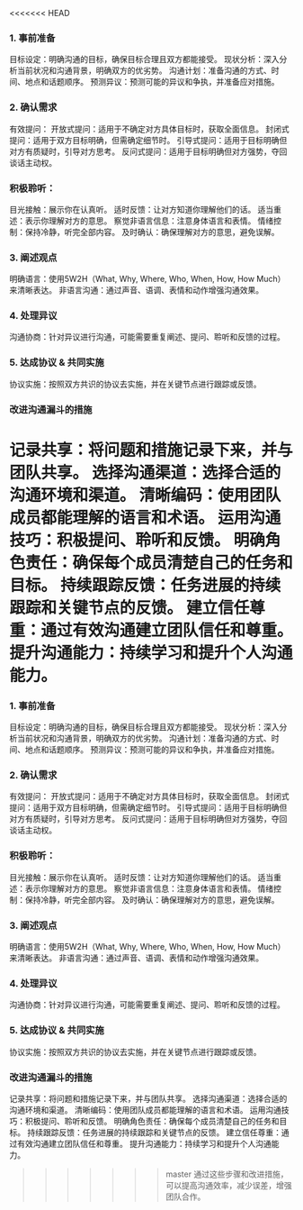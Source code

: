 <<<<<<< HEAD
### 1. 事前准备
目标设定：明确沟通的目标，确保目标合理且双方都能接受。
现状分析：深入分析当前状况和沟通背景，明确双方的优劣势。
沟通计划：准备沟通的方式、时间、地点和话题顺序。
预测异议：预测可能的异议和争执，并准备应对措施。
### 2. 确认需求
有效提问：
开放式提问：适用于不确定对方具体目标时，获取全面信息。
封闭式提问：适用于双方目标明确，但需确定细节时。
引导式提问：适用于目标明确但对方有质疑时，引导对方思考。
反问式提问：适用于目标明确但对方强势，夺回谈话主动权。
### 积极聆听：
目光接触：展示你在认真听。
适时反馈：让对方知道你理解他们的话。
适当重述：表示你理解对方的意思。
察觉非语言信息：注意身体语言和表情。
情绪控制：保持冷静，听完全部内容。
及时确认：确保理解对方的意思，避免误解。
### 3. 阐述观点
明确语言：使用5W2H（What, Why, Where, Who, When, How, How Much）来清晰表达。
非语言沟通：通过声音、语调、表情和动作增强沟通效果。
### 4. 处理异议
沟通协商：针对异议进行沟通，可能需要重复阐述、提问、聆听和反馈的过程。
### 5. 达成协议 & 共同实施
协议实施：按照双方共识的协议去实施，并在关键节点进行跟踪或反馈。
### 改进沟通漏斗的措施
记录共享：将问题和措施记录下来，并与团队共享。
选择沟通渠道：选择合适的沟通环境和渠道。
清晰编码：使用团队成员都能理解的语言和术语。
运用沟通技巧：积极提问、聆听和反馈。
明确角色责任：确保每个成员清楚自己的任务和目标。
持续跟踪反馈：任务进展的持续跟踪和关键节点的反馈。
建立信任尊重：通过有效沟通建立团队信任和尊重。
提升沟通能力：持续学习和提升个人沟通能力。
=======
### 1. 事前准备
目标设定：明确沟通的目标，确保目标合理且双方都能接受。
现状分析：深入分析当前状况和沟通背景，明确双方的优劣势。
沟通计划：准备沟通的方式、时间、地点和话题顺序。
预测异议：预测可能的异议和争执，并准备应对措施。
### 2. 确认需求
有效提问：
开放式提问：适用于不确定对方具体目标时，获取全面信息。
封闭式提问：适用于双方目标明确，但需确定细节时。
引导式提问：适用于目标明确但对方有质疑时，引导对方思考。
反问式提问：适用于目标明确但对方强势，夺回谈话主动权。
### 积极聆听：
目光接触：展示你在认真听。
适时反馈：让对方知道你理解他们的话。
适当重述：表示你理解对方的意思。
察觉非语言信息：注意身体语言和表情。
情绪控制：保持冷静，听完全部内容。
及时确认：确保理解对方的意思，避免误解。
### 3. 阐述观点
明确语言：使用5W2H（What, Why, Where, Who, When, How, How Much）来清晰表达。
非语言沟通：通过声音、语调、表情和动作增强沟通效果。
### 4. 处理异议
沟通协商：针对异议进行沟通，可能需要重复阐述、提问、聆听和反馈的过程。
### 5. 达成协议 & 共同实施
协议实施：按照双方共识的协议去实施，并在关键节点进行跟踪或反馈。
### 改进沟通漏斗的措施
记录共享：将问题和措施记录下来，并与团队共享。
选择沟通渠道：选择合适的沟通环境和渠道。
清晰编码：使用团队成员都能理解的语言和术语。
运用沟通技巧：积极提问、聆听和反馈。
明确角色责任：确保每个成员清楚自己的任务和目标。
持续跟踪反馈：任务进展的持续跟踪和关键节点的反馈。
建立信任尊重：通过有效沟通建立团队信任和尊重。
提升沟通能力：持续学习和提升个人沟通能力。
>>>>>>> master
通过这些步骤和改进措施，可以提高沟通效率，减少误差，增强团队合作。